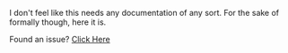 I don't feel like this needs any documentation of any sort. For the sake of formally though, here it is. 

Found an issue? [Click Here](https://github.com/Whatchamazog/Greeting/issues)

